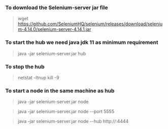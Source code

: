 
### To download the Selenium-server jar file
>wget https://github.com/SeleniumHQ/selenium/releases/download/selenium-4.14.0/selenium-server-4.14.1.jar


### To start the hub we need java jdk 11 as minimum requirement

>java -jar selenium-server.jar hub

### To stop the hub

>netstat -ltnup
>kill -9 <PID>

### To start a node in the same machine as hub

>java -jar selenium-server.jar node

>java -jar selenium-server.jar node --port 5555

>java -jar selenium-server.jar node --hub http://<hub-ip>:4444
